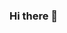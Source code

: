 ### Hi there 👋

<!--
**shyamtawli/shyamtawli** is a ✨ _special_ ✨ repository because its `README.md` (this file) appears on your GitHub profile.

Here are some ideas to get you started:

- 🔭 I’m currently working on ...
- 🌱 I’m currently learning ReactJS and DSA (Java)
- 👯 I’m looking to collaborate on open source and front end development
- 🤔 I’m looking for help with ...
- 💬 Ask me about ...
- 📫 How to reach me: shyamtawli2@gmail.com
- 😄 Pronouns: ...
- ⚡ Fun fact: ...
-->
